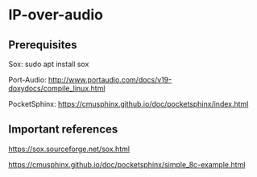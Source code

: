 # IP-over-audio

## Prerequisites

Sox: sudo apt install sox

Port-Audio: http://www.portaudio.com/docs/v19-doxydocs/compile_linux.html

PocketSphinx: https://cmusphinx.github.io/doc/pocketsphinx/index.html

## Important references

https://sox.sourceforge.net/sox.html

https://cmusphinx.github.io/doc/pocketsphinx/simple_8c-example.html